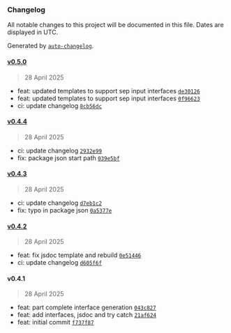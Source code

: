 ### Changelog

All notable changes to this project will be documented in this file. Dates are displayed in UTC.

Generated by [`auto-changelog`](https://github.com/CookPete/auto-changelog).

#### [v0.5.0](https://github.com/datr-tech/marble-api-controller-generator/compare/v0.4.4...v0.5.0)

> 28 April 2025

- feat: updated templates to support sep input interfaces [`de30126`](https://github.com/datr-tech/marble-api-controller-generator/commit/de301268fa04a7f4f2c3f7c5b25ad5d62f366cdd)
- feat: updated templates to support sep input interfaces [`0f96623`](https://github.com/datr-tech/marble-api-controller-generator/commit/0f966231d8abdaeb3c091e8b976aa9d581c5a624)
- ci: update changelog [`8cb56dc`](https://github.com/datr-tech/marble-api-controller-generator/commit/8cb56dc1fd1327587b0b1f12cea64128beb0f7cc)

#### [v0.4.4](https://github.com/datr-tech/marble-api-controller-generator/compare/v0.4.3...v0.4.4)

> 28 April 2025

- ci: update changelog [`2932e99`](https://github.com/datr-tech/marble-api-controller-generator/commit/2932e99ee7a649744807ea75ac2ece23d5698baf)
- fix: package json start path [`039e5bf`](https://github.com/datr-tech/marble-api-controller-generator/commit/039e5bfef57b42d0a72825159d9b42d211dcf99c)

#### [v0.4.3](https://github.com/datr-tech/marble-api-controller-generator/compare/v0.4.2...v0.4.3)

> 28 April 2025

- ci: update changelog [`d7eb1c2`](https://github.com/datr-tech/marble-api-controller-generator/commit/d7eb1c297a50a0c4f2e0b7dbf43b8fa62f56b67e)
- fix: typo in package json [`0a5377e`](https://github.com/datr-tech/marble-api-controller-generator/commit/0a5377e6f479240ad4879991a4a5f37e2d00b102)

#### [v0.4.2](https://github.com/datr-tech/marble-api-controller-generator/compare/v0.4.1...v0.4.2)

> 28 April 2025

- feat: fix jsdoc template and rebuild [`0e51446`](https://github.com/datr-tech/marble-api-controller-generator/commit/0e5144666c2b745bd751b41e8f1649fef37121fa)
- ci: update changelog [`d605f6f`](https://github.com/datr-tech/marble-api-controller-generator/commit/d605f6fa588c8e67a0073e184dee13a1954dec9d)

#### v0.4.1

> 28 April 2025

- feat: part complete interface generation [`043c827`](https://github.com/datr-tech/marble-api-controller-generator/commit/043c8279f3a13fbb20db7932837c20d7ba2f262d)
- feat: add interfaces, jsdoc and try catch [`21af624`](https://github.com/datr-tech/marble-api-controller-generator/commit/21af6241d2fe89259be0b848d839d68b805aa339)
- feat: initial commit [`f737f87`](https://github.com/datr-tech/marble-api-controller-generator/commit/f737f87df16eaa2f96a093693b6645f8d2c05064)
